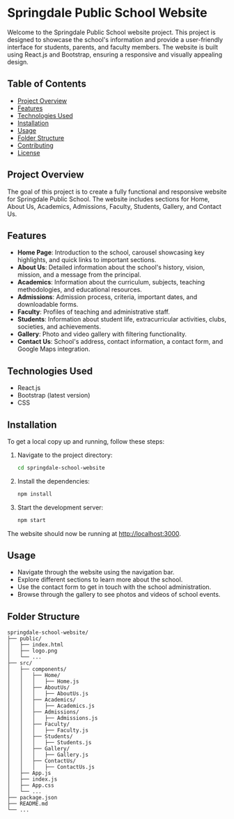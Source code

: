 # Springdale Public School Website

Welcome to the Springdale Public School website project. This project is designed to showcase the school's information and provide a user-friendly interface for students, parents, and faculty members. The website is built using React.js and Bootstrap, ensuring a responsive and visually appealing design.

## Table of Contents

-   [Project Overview](#project-overview)
-   [Features](#features)
-   [Technologies Used](#technologies-used)
-   [Installation](#installation)
-   [Usage](#usage)
-   [Folder Structure](#folder-structure)
-   [Contributing](#contributing)
-   [License](#license)

## Project Overview

The goal of this project is to create a fully functional and responsive website for Springdale Public School. The website includes sections for Home, About Us, Academics, Admissions, Faculty, Students, Gallery, and Contact Us.

## Features

-   **Home Page**: Introduction to the school, carousel showcasing key highlights, and quick links to important sections.
-   **About Us**: Detailed information about the school's history, vision, mission, and a message from the principal.
-   **Academics**: Information about the curriculum, subjects, teaching methodologies, and educational resources.
-   **Admissions**: Admission process, criteria, important dates, and downloadable forms.
-   **Faculty**: Profiles of teaching and administrative staff.
-   **Students**: Information about student life, extracurricular activities, clubs, societies, and achievements.
-   **Gallery**: Photo and video gallery with filtering functionality.
-   **Contact Us**: School's address, contact information, a contact form, and Google Maps integration.

## Technologies Used

-   React.js
-   Bootstrap (latest version)
-   CSS

## Installation

To get a local copy up and running, follow these steps:

1. Navigate to the project directory:

    ```sh
    cd springdale-school-website
    ```

2. Install the dependencies:

    ```sh
    npm install
    ```

3. Start the development server:

    ```sh
    npm start
    ```

The website should now be running at [http://localhost:3000](http://localhost:3000).

## Usage

-   Navigate through the website using the navigation bar.
-   Explore different sections to learn more about the school.
-   Use the contact form to get in touch with the school administration.
-   Browse through the gallery to see photos and videos of school events.

## Folder Structure

```plaintext
springdale-school-website/
├── public/
│   ├── index.html
│   ├── logo.png
│   └── ...
├── src/
│   ├── components/
│   │   ├── Home/
│   │   │   ├── Home.js
│   │   ├── AboutUs/
│   │   │   ├── AboutUs.js
│   │   ├── Academics/
│   │   │   ├── Academics.js
│   │   ├── Admissions/
│   │   │   ├── Admissions.js
│   │   ├── Faculty/
│   │   │   ├── Faculty.js
│   │   ├── Students/
│   │   │   ├── Students.js
│   │   ├── Gallery/
│   │   │   ├── Gallery.js
│   │   ├── ContactUs/
│   │   │   ├── ContactUs.js
│   ├── App.js
│   ├── index.js
│   ├── App.css
│   └── ...
├── package.json
├── README.md
└── ...
```
